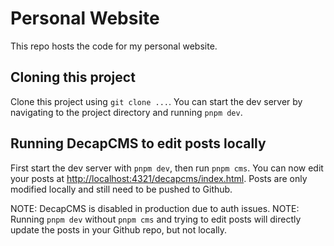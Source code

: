 # Personal Website

This repo hosts the code for my personal website.

## Cloning this project

Clone this project using `git clone ...`. You can start the dev server by navigating to the project directory and running `pnpm dev`.

## Running DecapCMS to edit posts locally

First start the dev server with `pnpm dev`, then run `pnpm cms`.
You can now edit your posts at [http://localhost:4321/decapcms/index.html](http://localhost:4321/decapcms/index.html). Posts are only modified locally and still need to be pushed to Github.

NOTE: DecapCMS is disabled in production due to auth issues.
NOTE: Running `pnpm dev` without `pnpm cms` and trying to edit posts will directly update the posts in your Github repo, but not locally.
